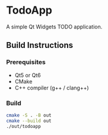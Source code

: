# TodoApp

A simple Qt Widgets TODO application.

## Build Instructions

### Prerequisites

- Qt5 or Qt6
- CMake
- C++ compiler (g++ / clang++)

### Build

```bash
cmake -S . -B out
cmake --build out
./out/todoapp

